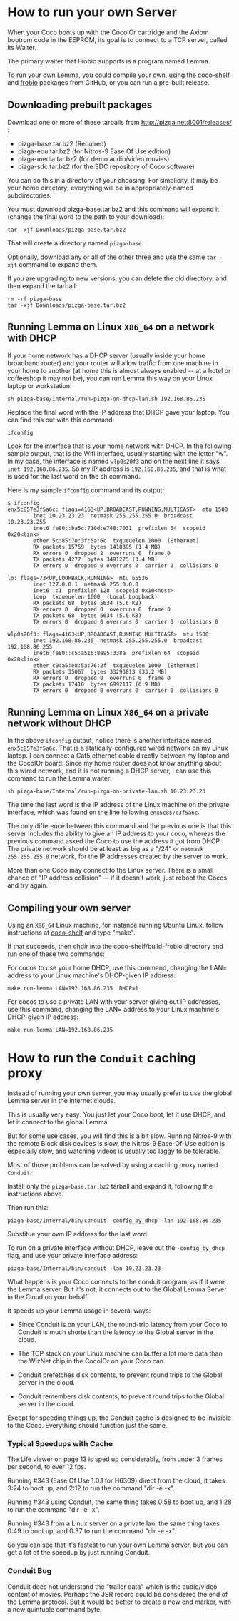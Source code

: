 # How to run your own Server

When your Coco boots up with the CocoIOr cartridge
and the Axiom bootrom code in the EEPROM, its goal is to
connect to a TCP server, called its Waiter.

The primary waiter that Frobio supports is
a program named Lemma.

To run your own Lemma, you could compile your own,
using the
[coco-shelf](https://github.com/strickyak/coco-shelf)
and 
[frobio](https://github.com/strickyak/frobio)
packages from GitHub, or you can run a
pre-built release.

## Downloading prebuilt packages

Download one or more of these tarballs
from http://pizga.net:8001/releases/ :

  * pizga-base.tar.bz2 (Required)
  * pizga-eou.tar.bz2 (for Nitros-9 Ease Of Use edition)
  * pizga-media.tar.bz2 (for demo audio/video movies)
  * pizga-sdc.tar.bz2 (for the SDC repository of Coco software)

You can do this in a directory of your choosing.
For simplicity, it may be your home directory;
everything will be in appropriately-named subdirectories.

You must download pizga-base.tar.bz2 and this command
will expand it (change the final word to the path
to your download):

```
tar -xjf Downloads/pizga-base.tar.bz2
```

That will create a directory named `pizga-base`.

Optionally, download any or all of the other three
and use the same `tar -xjf` command to expand them.

If you are upgrading to new versions, you can delete the
old directory, and then expand the tarball:

```
rm -rf pizga-base
tar -xjf Downloads/pizga-base.tar.bz2
```

## Running Lemma on Linux `X86_64` on a network with DHCP

If your home network has a DHCP server (usually inside
your home broadband router) and your router will allow
traffic from one machine in your home to another (at
home this is almost always enabled -- at a hotel
or coffeeshop it may not be), you can run Lemma
this way on your Linux laptop or workstation:

```
sh pizga-base/Internal/run-pizga-on-dhcp-lan.sh 192.168.86.235
```

Replace the final word with the IP address that DHCP gave
your laptop.  You can find this out with this command:

```
ifconfig
```

Look for the interface that is your home network with DHCP.
In the following sample output, that is the Wifi interface,
usually starting with the letter "w".  In my case, the interface
is named `wlp0s20f3` and on the next line it says
`inet 192.168.86.235`.   So my IP address is `192.168.86.235`,
and that is what is used for the last word on the sh command.

Here is my sample `ifconfig` command and its output:

```
$ ifconfig
enx5c857e3f5a6c: flags=4163<UP,BROADCAST,RUNNING,MULTICAST>  mtu 1500
        inet 10.23.23.23  netmask 255.255.255.0  broadcast 10.23.23.255
        inet6 fe80::ba5c:710d:e748:7031  prefixlen 64  scopeid 0x20<link>
        ether 5c:85:7e:3f:5a:6c  txqueuelen 1000  (Ethernet)
        RX packets 15759  bytes 1418395 (1.4 MB)
        RX errors 0  dropped 2  overruns 0  frame 0
        TX packets 4277  bytes 3491275 (3.4 MB)
        TX errors 0  dropped 0 overruns 0  carrier 0  collisions 0

lo: flags=73<UP,LOOPBACK,RUNNING>  mtu 65536
        inet 127.0.0.1  netmask 255.0.0.0
        inet6 ::1  prefixlen 128  scopeid 0x10<host>
        loop  txqueuelen 1000  (Local Loopback)
        RX packets 68  bytes 5634 (5.6 KB)
        RX errors 0  dropped 0  overruns 0  frame 0
        TX packets 68  bytes 5634 (5.6 KB)
        TX errors 0  dropped 0 overruns 0  carrier 0  collisions 0

wlp0s20f3: flags=4163<UP,BROADCAST,RUNNING,MULTICAST>  mtu 1500
        inet 192.168.86.235  netmask 255.255.255.0  broadcast 192.168.86.255
        inet6 fe80::c5:a516:8e95:338a  prefixlen 64  scopeid 0x20<link>
        ether c0:a5:e8:5a:76:2f  txqueuelen 1000  (Ethernet)
        RX packets 35067  bytes 33293813 (33.2 MB)
        RX errors 0  dropped 0  overruns 0  frame 0
        TX packets 17410  bytes 6992117 (6.9 MB)
        TX errors 0  dropped 0 overruns 0  carrier 0  collisions 0
```


## Running Lemma on Linux `X86_64` on a private network without DHCP

In the above `ifconfig` output, notice there is another interface named
`enx5c857e3f5a6c`.  That is a statically-configured wired network on
my Linux laptop.  I can connect a Cat5 ethernet cable directly between
my laptop and the CocoIOr board.  Since my home router
does not know anything about this wired network, and it is not
running a DHCP server, I can use this command to run the 
Lemma waiter:

```
sh pizga-base/Internal/run-pizga-on-private-lan.sh 10.23.23.23
```

The time the last word is the IP address of the Linux machine
on the private interface, which was found on the line following
`enx5c857e3f5a6c`.

The only difference between this command and the previous one is that
this server includes the ability to give an IP address to your
coco, whereas the previous command asked the Coco to use the address
it got from DHCP.  The private network should be at least as big
as a "/24" or `netmask 255.255.255.0` network, for the IP addresses
created by the server to work.

More than one Coco may connect to the Linux server.  There is a
small chance of "IP address collision" -- if it doesn't work,
just reboot the Cocos and try again.


## Compiling your own server

Using an `X86_64` Linux machine, for instance running Ubuntu Linux,
follow instructions at 
[coco-shelf](https://github.com/strickyak/coco-shelf)
and type "make".

If that succeeds, then chdir into the coco-shelf/build-frobio
directory and run one of these two commands:

For cocos to use your home DHCP, use this command,
changing the LAN= address to your Linux machine's DHCP-given
IP address:

```
make run-lemma LAN=192.168.86.235  DHCP=1
````

For cocos to use a private LAN with your server giving out
IP addresses, use this command,
changing the LAN= address to your Linux machine's DHCP-given
IP address:

```
make run-lemma LAN=192.168.86.235
````

# How to run the `Conduit` caching proxy

Instead of running your own server,
you may usually prefer to use the global Lemma server
in the internet clouds.

This is usually very easy:  You just let your Coco boot,
let it use DHCP, and let it connect to the global Lemma.

But for some use cases, you will find this is a bit slow.
Running Nitros-9 with the remote Block disk devices is slow,
the Nitros-9 Ease-Of-Use edition is especially slow,
and watching videos is usually too laggy to be tolerable.

Most of those problems can be solved by using a caching proxy
named `Conduit`.

Install only the `pizga-base.tar.bz2` tarball and expand it,
following the instructions above.

Then run this:

```
pizga-base/Internal/bin/conduit -config_by_dhcp -lan 192.168.86.235
```

Substitue your own IP address for the last word.

To run on a private interface without DHCP, leave out the
`-config_by_dhcp` flag, and use your private interface address:

```
pizga-base/Internal/bin/conduit -lan 10.23.23.23
```

What happens is your Coco connects to the conduit program,
as if it were the Lemma server.  But it's not; it connects out
to the Global Lemma Server in the Cloud on your behalf.

It speeds up your Lemma usage in several ways:

  * Since Conduit is on your LAN, the round-trip latency from
  your Coco to Conduit is much shorte than the
  latency to the Global server in the cloud.

  * The TCP stack on your Linux machine can buffer a lot more
  data than the WizNet chip in the CocoIOr on your Coco can.

  * Conduit prefetches disk contents, to prevent round trips
  to the Global server in the cloud.

  * Conduit remembers disk contents, to prevent round trips
  to the Global server in the cloud.

Except for speeding things up, the Conduit cache is designed to
be invisible to the Coco.  Everything should function just the same.

### Typical Speedups with Cache

The Life viewer on page 13 is sped up considerably,
from under 3 frames per second, to over 12 fps.

Running #343 (Ease Of Use 1.0.1 for H6309) direct from the cloud, it takes
3:24 to boot up, and 2:12 to run the command "dir -e -x".

Running #343 using Conduit, the same thing takes
0:58 to boot up, and 1:28 to run the command "dir -e -x".

Running #343 from a Linux server on a private lan, the same thing takes
0:49 to boot up, and 0:37 to run the command "dir -e -x".

So you can see that it's fastest to run your own Lemma server,
but you can get a lot of the speedup by just running Conduit.

### Conduit Bug

Conduit does not understand the "trailer data" which is the audio/video
content of movies.  Perhaps the JSR record could be considered the
end of the Lemma protocol.  But it would be better to create a new
end marker, with a new quintuple command byte.
